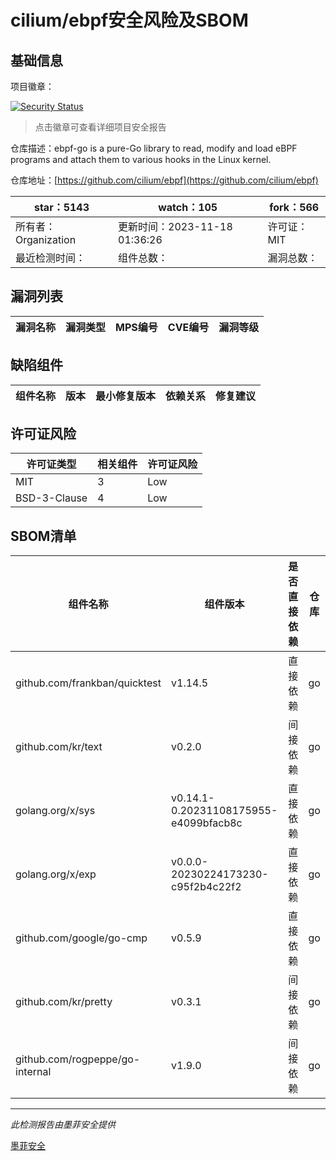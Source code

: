 # cilium/ebpf安全风险及SBOM

## 基础信息

项目徽章：

[![Security Status](https://www.murphysec.com/platform3/v31/badge/1725943605515735040.svg)](https://www.murphysec.com/console/report/1725943605171802112/1725943605515735040)

> 点击徽章可查看详细项目安全报告

仓库描述：ebpf-go is a pure-Go library to read, modify and load eBPF programs and attach them to various hooks in the Linux kernel.

仓库地址：[https://github.com/cilium/ebpf](https://github.com/cilium/ebpf)

| star：5143 | watch：105 | fork：566 |
| ----------- | -------------- | ------------ |
| 所有者：Organization | 更新时间：2023-11-18 01:36:26 | 许可证：MIT |
| 最近检测时间： | 组件总数： | 漏洞总数： |




## 漏洞列表

| 漏洞名称 | 漏洞类型 | MPS编号 | CVE编号 | 漏洞等级 |
| ------- | ------ | ------- | ------ | ----- |





## 缺陷组件

| 组件名称 | 版本 | 最小修复版本 | 依赖关系 | 修复建议 |
| -------- | ---- | ------------ | -------- | -------- |





## 许可证风险

| 许可证类型 | 相关组件 | 许可证风险 |
| ---------- | -------- | ---------- |
|MIT|3|Low|
|BSD-3-Clause|4|Low|




## SBOM清单

| 组件名称 | 组件版本 | 是否直接依赖 | 仓库 |
| -------- | -------- | ------------ | ---- |
|github.com/frankban/quicktest|v1.14.5|直接依赖|go|
|github.com/kr/text|v0.2.0|间接依赖|go|
|golang.org/x/sys|v0.14.1-0.20231108175955-e4099bfacb8c|直接依赖|go|
|golang.org/x/exp|v0.0.0-20230224173230-c95f2b4c22f2|直接依赖|go|
|github.com/google/go-cmp|v0.5.9|直接依赖|go|
|github.com/kr/pretty|v0.3.1|间接依赖|go|
|github.com/rogpeppe/go-internal|v1.9.0|间接依赖|go|


------

*此检测报告由墨菲安全提供*

[墨菲安全](www.murphysec.com)
